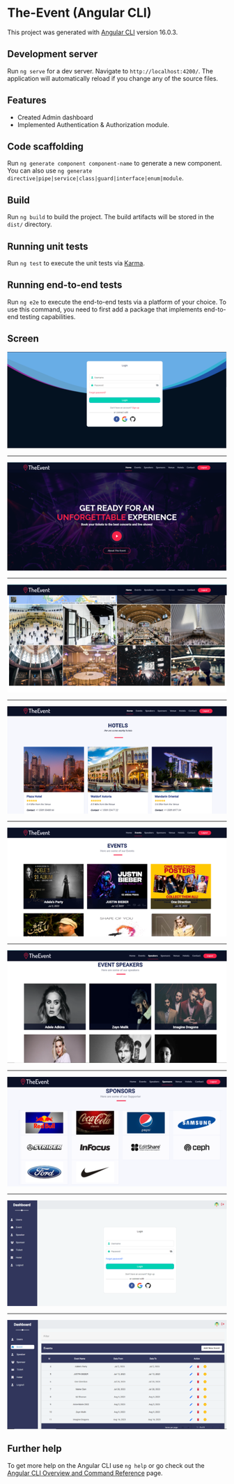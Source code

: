 # The-Event (Angular CLI)

This project was generated with [Angular CLI](https://github.com/angular/angular-cli) version 16.0.3.

## Development server

Run `ng serve` for a dev server. Navigate to `http://localhost:4200/`. The application will automatically reload if you change any of the source files.

## Features

- Created Admin dashboard  
- Implemented Authentication & Authorization module.

## Code scaffolding

Run `ng generate component component-name` to generate a new component. You can also use `ng generate directive|pipe|service|class|guard|interface|enum|module`.

## Build

Run `ng build` to build the project. The build artifacts will be stored in the `dist/` directory.

## Running unit tests

Run `ng test` to execute the unit tests via [Karma](https://karma-runner.github.io).

## Running end-to-end tests

Run `ng e2e` to execute the end-to-end tests via a platform of your choice. To use this command, you need to first add a package that implements end-to-end testing capabilities.

## Screen
<p align="center">
         <img  src="Client Side/src/assets/img/shots/1.PNG">
</p>
<hr/>
<p align="center">
         <img  src="Client Side/src/assets/img/shots/2.PNG">
</p>
<hr/>
<p align="center">
         <img  src="Client Side/src/assets/img/shots/3.PNG">
</p>
<hr/>
<p align="center">
         <img  src="Client Side/src/assets/img/shots/4.PNG">
</p>
<hr/>
<p align="center">
         <img  src="Client Side/src/assets/img/shots/5.PNG">
</p>
<hr/>
<p align="center">
         <img  src="Client Side/src/assets/img/shots/6.PNG">
</p>
<hr/>
<p align="center">
         <img  src="Client Side/src/assets/img/shots/7.PNG">
</p>
<hr/>
<p align="center">
         <img  src="Client Side/src/assets/img/shots/8.PNG">
</p>
<hr/>
<p align="center">
         <img  src="Client Side/src/assets/img/shots/9.PNG">
</p>


## Further help

To get more help on the Angular CLI use `ng help` or go check out the [Angular CLI Overview and Command Reference](https://angular.io/cli) page.
